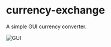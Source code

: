 # currency-exchange
A simple GUI currency converter.
















![GUI](https://user-images.githubusercontent.com/87228839/169116048-ef04fd56-39a8-474b-9d26-358af358af0d.PNG)
